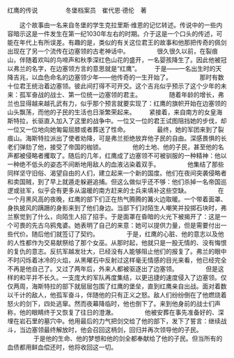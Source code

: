 红鹰的传说
　　
　　冬堡档案员　崔代恩·德伦　著

　　这个故事由一名来自冬堡的学生克拉里斯·维恩的记忆转述。传说中的一些内容暗示这是一件发生在第一纪1030年左右的时期。介于这是一个口头的传述，可能在年代上有所误差。有趣的是，类似的有关这位君王的故事和他那把传奇的佩剑出现在了另一个流传在边塞领的古老神话中。
　　
　　很久很久以前，在裂痕山，伴随着欢叫的鸟啼声和秋季深红色山花的盛开，一名婴孩降生了。因此他被冠以弗兰的名字，在边塞领方言的意思就是“红鹰”。
　　于是——一名出生时的天降吉兆，以血色命名的边塞领少年——他传奇的一生开始了。
　　
　　那时有数十位君王统治着边塞领。彼此间打得不可开交。这个吉兆似乎预示了这个少年的未来：孤军奋战的战士、第一位统一边塞领的君主。
　　
　　随着年龄的增长，弗兰也显得越来越孔武有力，似乎那个预言就要实现了：红鹰的旗帜开始在边塞领的山头飘荡，而他的子民的生活也日渐繁荣起来。
　　紧接着，来自南方的女皇海斯特拉，长驱直入加入了这里的战争中。一位又一位的君王试图阻挡她的步伐，却一位又一位地向她匍匐屈膝或者葬送了性命。
　　
　　最终，她的军团来到了裂痕山。海斯特拉派出了使者劝降，可是弗兰拒绝放弃他子民的自由。深感畏惧的长老们弹劾了他，接受了帝国的枷锁。
　　
　　他的土地、他的子民，甚至他的名声都被侵略者攫取了。随后的几年，红鹰成了边塞领不可被驯服的一种精神：他以一种绝不低头的姿态不间断地用敌人的血液沾染着双手。
　　
　　他集结了那些同样坚守旧俗、渴望自由的人们，建立起来一个新的国度。他们在夜间突袭侵略者和卖国贼，到了早上就遁走躲避追捕。但这么做似乎还不够：他们杀掉一名帝国巡逻或驻军，似乎会有更多从温暖的南方赶来的士兵来填补这些空缺。
　　
　　在一个月黑风高的夜晚，红鹰的部下们正在热气腾腾的篝火边取暖。一个带着面罩、身执披风的蹒跚的身影来到了他们身边。当部下们对陌生人嘲笑并投掷石块时，弗兰察觉到了什么，向陌生人招了招手。于是面罩在昏暗的火光下被揭开了：这是一个可畏的先古乌鸦鬼婆。她表明了自己的来意：她可以提供力量，但是需要付出一些代价。随后他们就签订了契约。
　　
　　于是，红鹰的心脏、他的意志以及他的人性都作为交易献祭给了那个女巫。从那时起，他就只是一股无情的、没有悔恨的复仇的意志。反抗军越发壮大，已经没有人能够阻止他们的报复了。弗兰的眼中不时闪烁着冰冷的火焰，从黑曜石中反射过这样毫无情感的目光来看，他已经完全不再是他自己了。又过了两年后，外来人都被驱逐出了边塞领。
　　
　　但是这样的和平并不长久。一支庞大的军队再度集结，以更迅捷的速度侵入了边塞领。仅仅两周，海斯特拉的部下就层层包围了红鹰的堡垒，直到红鹰亲自出战。面对着数以千计的敌人，他孤军奋斗，伴随他的只有正义之怒。敌人们纷纷倒在了他燃烧着怒火的剑下，四处逃窜。然而夜幕降临时，他也倒下了。来到他身前的战士们声称，他的眼睛终于又恢复了往日的澄澈。
　　
　　他被安葬在事先准备好的、深埋在岩石里的墓穴中。他用最后的力气把剑交给了他的部下，发下了誓言：继续战斗，当边塞领最终解放时，他会召回这柄剑，回归并再次领导他的子民。
　　
　　于是他的生命、他的梦想和他的剑全都奉献给了他的子民。但当所有的血债都用鲜血偿还时，他将收回这一切。